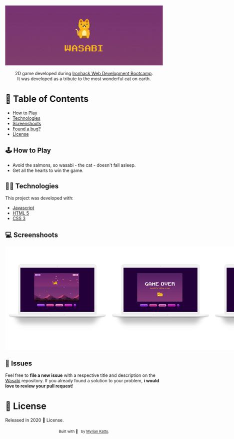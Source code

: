 <!-- VARS -->

[logo-url]: https://github.com/myriankatto/project-1/blob/master/images/header.gif?raw=true

<!-- VARS -->

<div align="center">

![Wasabi][logo-url]

2D game developed during <a href="https://www.ironhack.com/en/web-development/lisbon" target="_blank">Ironhack Web Development Bootcamp</a>.</br>
It was developed as a tribute to the most wonderful cat on earth. 

</div>

# :pushpin: Table of Contents

* [How to Play](#how-to-play)
* [Technologies](#technologies)
* [Screenshoots](#screenshoot)
* [Found a bug?](#bugs)
* [License](#closed_book-license)


## 🕹️ How to Play <a name="how-to-play"></a>

* Avoid the salmons, so wasabi - the cat -  doesn't fall asleep.
* Get all the hearts to win the game.


## 👩‍💻 Technologies <a name="technologies"></a>

This project was developed with:
<ul>
  <li><a href="https://www.javascript.com/">Javascript</a></li>
  <li><a href="https://developer.mozilla.org/pt-BR/docs/Web/Guide/HTML/HTML5">HTML 5</a></li>
  <li><a href="https://developer.mozilla.org/es/docs/Web/CSS">CSS 3</a></li>
</ul>

## :computer: Screenshoots <a name="screenshoots"></a>

<div style="display: flex; flex-direction: 'row'; align-items: 'center';">
   <img src="https://github.com/myriankatto/project-1/blob/master/images/3.png?raw=true" width="330px">
   <img src="https://github.com/myriankatto/project-1/blob/master/images/2.png?raw=true" width="330px">
   <img src="https://github.com/myriankatto/project-1/blob/master/images/4.png?raw=true" width="330px">

</div>


## :bug: Issues <a name="bugs"></a>
Feel free to **file a new issue** with a respective title and description on the [Wasabi](https://github.com/myriankatto/project-1/issues) repository. If you already found a solution to your problem, **i would love to review your pull request**!

# :closed_book: License

Released in 2020 :closed_book: License. <br>

<div align="center">
<sub>Built with 🖤 &nbsp; by <a href="https://github.com/myriankatto">Myrian Katto</a>.
  </sub>
  </div>
  </div>

